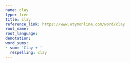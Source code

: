 ```yaml
---
name: clay
type: free
title: clay
reference_link: https://www.etymonline.com/word/clay
root_name: 
root_language: 
denotation: 
word_sums:
- sum: 'Clay + '
  respelling: clay
---
```

